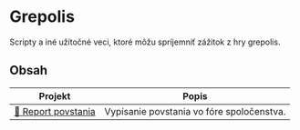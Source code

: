 # Grepolis

Scripty a iné užítočné veci, ktoré môžu spríjemniť zážitok z hry grepolis.

## Obsah

| Projekt | Popis |
|---------|------------|
| [📂 Report povstania](./scripts/rebelionReport/README.md) | Vypísanie povstania vo fóre spoločenstva. |

